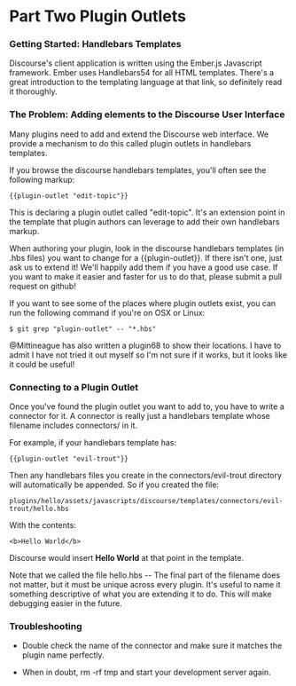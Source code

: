 # Part Two Plugin Outlets

### Getting Started: Handlebars Templates

Discourse's client application is written using the Ember.js Javascript framework. Ember uses Handlebars54 for all HTML templates. There's a great introduction to the templating language at that link, so definitely read it thoroughly.

### The Problem: Adding elements to the Discourse User Interface

Many plugins need to add and extend the Discourse web interface. We provide a mechanism to do this called plugin outlets in handlebars templates.

If you browse the discourse handlebars templates, you'll often see the following markup:

    {{plugin-outlet "edit-topic"}}

This is declaring a plugin outlet called "edit-topic". It's an extension point in the template that plugin authors can leverage to add their own handlebars markup.

When authoring your plugin, look in the discourse handlebars templates (in .hbs files) you want to change for a {{plugin-outlet}}. If there isn't one, just ask us to extend it! We'll happily add them if you have a good use case. If you want to make it easier and faster for us to do that, please submit a pull request on github!

If you want to see some of the places where plugin outlets exist, you can run the following command if you're on OSX or Linux:

    $ git grep "plugin-outlet" -- "*.hbs"

@Mittineague has also written a plugin68 to show their locations. I have to admit I have not tried it out myself so I'm not sure if it works, but it looks like it could be useful!

### Connecting to a Plugin Outlet

Once you've found the plugin outlet you want to add to, you have to write a connector for it. A connector is really just a handlebars template whose filename includes connectors/<outlet name> in it.

For example, if your handlebars template has:

    {{plugin-outlet "evil-trout"}}

Then any handlebars files you create in the connectors/evil-trout directory
will automatically be appended. So if you created the file:

    plugins/hello/assets/javascripts/discourse/templates/connectors/evil-trout/hello.hbs

With the contents:

    <b>Hello World</b>

Discourse would insert <b>Hello World</b> at that point in the template.

Note that we called the file hello.hbs -- The final part of the filename does not matter, but it must be unique across every plugin. It's useful to name it something descriptive of what you are extending it to do. This will make debugging easier in the future.

### Troubleshooting

* Double check the name of the connector and make sure it matches the plugin name perfectly.

* When in doubt, rm -rf tmp and start your development server again.


